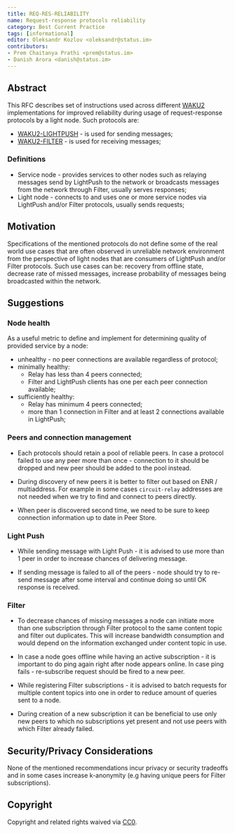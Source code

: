 ```yaml
---
title: REQ-RES-RELIABILITY
name: Request-response protocols reliability
category: Best Current Practice
tags: [informational]
editor: Oleksandr Kozlov <oleksandr@status.im>
contributors:
- Prem Chaitanya Prathi <prem@status.im>
- Danish Arora <danish@status.im>
---
```


## Abstract
This RFC describes set of instructions used across different [WAKU2](https://github.com/vacp2p/rfc-index/blob/7b443c1aab627894e3f22f5adfbb93f4c4eac4f6/waku/standards/core/10/waku2.md) implementations for improved reliability during usage of request-response protocols by a light node.
Such protocols are:
- [WAKU2-LIGHTPUSH](https://github.com/vacp2p/rfc-index/blob/7b443c1aab627894e3f22f5adfbb93f4c4eac4f6/waku/standards/core/19/lightpush.md) - is used for sending messages;
- [WAKU2-FILTER](https://github.com/vacp2p/rfc-index/blob/7b443c1aab627894e3f22f5adfbb93f4c4eac4f6/waku/standards/core/12/filter.md) - is used for receiving messages;

### Definitions
- Service node - provides services to other nodes such as relaying messages send by LightPush to the network or broadcasts messages from the network through Filter, usually serves responses;
- Light node - connects to and uses one or more service nodes via LightPush and/or Filter protocols, usually sends requests;

## Motivation

Specifications of the mentioned protocols do not define some of the real world use cases that are often observed in unreliable network environment from the perspective of light nodes that are consumers of LightPush and/or Filter protocols.
Such use cases can be: recovery from offline state, decrease rate of missed messages, increase probability of messages being broadcasted within the network.

## Suggestions

### Node health

As a useful metric to define and implement for determining quality of provided service by a node:
- unhealthy - no peer connections are available regardless of protocol;
- minimally healthy:
  - Relay has less than 4 peers connected;
  - Filter and LightPush clients has one per each peer connection available;
- sufficiently healthy:
  - Relay has minimum 4 peers connected;
  - more than 1 connection in Filter and at least 2 connections available in LightPush;

### Peers and connection management

- Each protocols should retain a pool of reliable peers. In case a protocol failed to use any peer more than once - connection to it should be dropped and new peer should be added to the pool instead. 

- During discovery of new peers it is better to filter out based on ENR / multiaddress. For example in some cases `circuit-relay` addresses are not needed when we try to find and connect to peers directly.

- When peer is discovered second time, we need to be sure to keep connection information up to date in Peer Store.

### Light Push 

- While sending message with Light Push - it is advised to use more than 1 peer in order to increase chances of delivering message.

- If sending message is failed to all of the peers - node should try to re-send message after some interval and continue doing so until OK response is received. 

### Filter

- To decrease chances of missing messages a node can initiate more than one subscription through Filter protocol to the same content topic and filter out duplicates. This will increase bandwidth consumption and would depend on the information exchanged under content topic in use.

- In case a node goes offline while having an active subscription - it is important to do ping again right after node appears online. In case ping fails - re-subscribe request should be fired to a new peer.

- While registering Filter subscriptions - it is advised to batch requests for multiple content topics into one in order to reduce amount of queries sent to a node. 

- During creation of a new subscription it can be beneficial to use only new peers to which no subscriptions yet present and not use peers with which Filter already failed.

## Security/Privacy Considerations

None of the mentioned recommendations incur privacy or security tradeoffs and in some cases increase k-anonymity (e.g having unique peers for Filter subscriptions).

## Copyright

Copyright and related rights waived via [CC0](https://creativecommons.org/publicdomain/zero/1.0/).
